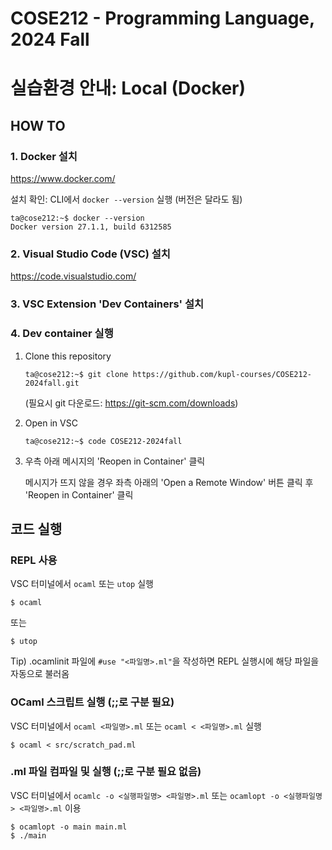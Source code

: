 # COSE212 - Programming Language, 2024 Fall
# 실습환경 안내: Local (Docker)

## HOW TO
### 1. Docker 설치
https://www.docker.com/

설치 확인: CLI에서 `docker --version` 실행 (버전은 달라도 됨)
```console
ta@cose212:~$ docker --version
Docker version 27.1.1, build 6312585
```

### 2. Visual Studio Code (VSC) 설치
https://code.visualstudio.com/

### 3. VSC Extension 'Dev Containers' 설치

### 4. Dev container 실행
1. Clone this repository
    ```console
    ta@cose212:~$ git clone https://github.com/kupl-courses/COSE212-2024fall.git
    ```
    (필요시 git 다운로드: https://git-scm.com/downloads)
2. Open in VSC
    ```console
    ta@cose212:~$ code COSE212-2024fall
    ```
3. 우측 아래 메시지의 'Reopen in Container' 클릭

    메시지가 뜨지 않을 경우 좌측 아래의 'Open a Remote Window' 버튼 클릭 후 'Reopen in Container' 클릭

## 코드 실행
### REPL 사용
VSC 터미널에서 `ocaml` 또는 `utop` 실행
```console
$ ocaml
```
또는
```console
$ utop
```
Tip) .ocamlinit 파일에 `#use "<파일명>.ml"`을 작성하면 REPL 실행시에 해당 파일을 자동으로 불러옴

### OCaml 스크립트 실행 (;;로 구분 필요)
VSC 터미널에서 `ocaml <파일명>.ml` 또는 `ocaml < <파일명>.ml` 실행
```console
$ ocaml < src/scratch_pad.ml
```

### .ml 파일 컴파일 및 실행 (;;로 구분 필요 없음)
VSC 터미널에서 `ocamlc -o <실행파일명> <파일명>.ml` 또는 `ocamlopt -o <실행파일명> <파일명>.ml` 이용
```console
$ ocamlopt -o main main.ml
$ ./main
```